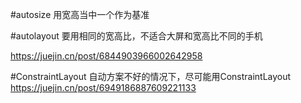 #autosize
用宽高当中一个作为基准

#autolayout
要用相同的宽高比，不适合大屏和宽高比不同的手机

https://juejin.cn/post/6844903966002642958

#ConstraintLayout
自动方案不好的情况下，尽可能用ConstraintLayout
https://juejin.cn/post/6949186887609221133